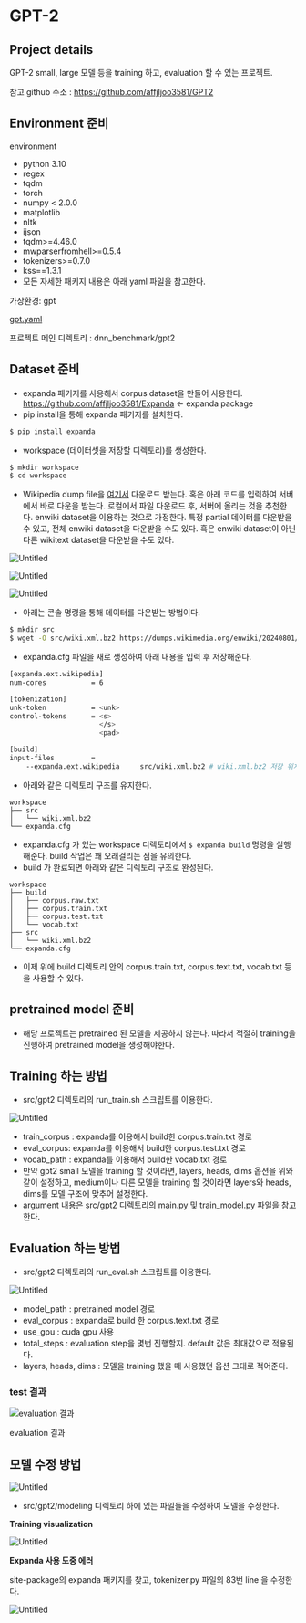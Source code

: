 # GPT-2

## Project details

GPT-2 small, large 모델 등을 training 하고, evaluation 할 수 있는 프로젝트.

참고 github 주소 : https://github.com/affjljoo3581/GPT2

## Environment 준비

environment

- python 3.10
- regex
- tqdm
- torch
- numpy < 2.0.0
- matplotlib
- nltk
- ijson
- tqdm>=4.46.0
- mwparserfromhell>=0.5.4
- tokenizers>=0.7.0
- kss==1.3.1
- 모든 자세한 패키지 내용은 아래 yaml 파일을 참고한다.

가상환경: gpt

[gpt.yaml](./gpt.yaml)

프로젝트 메인 디렉토리 : dnn_benchmark/gpt2

## Dataset 준비

- expanda 패키지를 사용해서 corpus dataset을 만들어 사용한다.
https://github.com/affjljoo3581/Expanda ← expanda package
- pip install을 통해 expanda 패키지를 설치한다.

```bash
$ pip install expanda
```

- workspace (데이터셋을 저장할 디렉토리)를 생성한다.

```bash
$ mkdir workspace
$ cd workspace
```

- Wikipedia dump file을 [여기서](https://dumps.wikimedia.org/) 다운로드 받는다. 혹은 아래 코드를 입력하여 서버에서 바로 다운을 받는다. 로컬에서 파일 다운로드 후, 서버에 올리는 것을 추천한다. enwiki dataset을 이용하는 것으로 가정한다. 특정 partial 데이터를 다운받을 수 있고, 전체 enwiki dataset을 다운받을 수도 있다. 혹은 enwiki dataset이 아닌 다른 wikitext dataset을 다운받을 수도 있다.

![Untitled](docs/1.png)

![Untitled](docs/2.png)

![Untitled](docs/3.png)

- 아래는 콘솔 명령을 통해 데이터를 다운받는 방법이다.

```bash
$ mkdir src
$ wget -O src/wiki.xml.bz2 https://dumps.wikimedia.org/enwiki/20240801/enwiki-20240801-pages-articles-multistream1.xml-p1p41242.bz2 # 269.7MB

```

- expanda.cfg 파일을 새로 생성하여 아래 내용을 입력 후 저장해준다.

```bash
[expanda.ext.wikipedia]
num-cores           = 6

[tokenization]
unk-token           = <unk>
control-tokens      = <s>
                      </s>
                      <pad>

[build]
input-files         =
    --expanda.ext.wikipedia     src/wiki.xml.bz2 # wiki.xml.bz2 저장 위치
```

- 아래와 같은 디렉토리 구조를 유지한다.

```
workspace
├── src
│   └── wiki.xml.bz2
└── expanda.cfg
```

- expanda.cfg 가 있는 workspace 디렉토리에서 `$ expanda build`  명령을 실행해준다. build 작업은 꽤 오래걸리는 점을 유의한다.
- build 가 완료되면 아래와 같은 디렉토리 구조로 완성된다.

```
workspace
├── build
│   ├── corpus.raw.txt
│   ├── corpus.train.txt
│   ├── corpus.test.txt
│   └── vocab.txt
├── src
│   └── wiki.xml.bz2
└── expanda.cfg
```

- 이제 위에 build 디렉토리 안의 corpus.train.txt, corpus.text.txt, vocab.txt 등을 사용할 수 있다.

## pretrained model 준비

- 해당 프로젝트는 pretrained 된 모델을 제공하지 않는다. 따라서 적절히 training을 진행하여 pretrained model을 생성해야한다.

## Training 하는 방법

- src/gpt2 디렉토리의 run_train.sh 스크립트를 이용한다.

![Untitled](docs/4.png)

- train_corpus : expanda를 이용해서 build한 corpus.train.txt 경로
- eval_corpus: expanda를 이용해서 build한 corpus.test.txt 경로
- vocab_path : expanda를 이용해서 build한 vocab.txt 경로
- 만약 gpt2 small 모델을 training 할 것이라면, layers, heads, dims 옵션을 위와같이 설정하고, medium이나 다른 모델을 training 할 것이라면 layers와 heads, dims를 모델 구조에 맞추어 설정한다.
- argument 내용은 src/gpt2 디렉토리의 main.py 및 train_model.py 파일을 참고한다.

## Evaluation 하는 방법

- src/gpt2 디렉토리의 run_eval.sh 스크립트를 이용한다.

![Untitled](docs/5.png)

- model_path : pretrained model 경로
- eval_corpus : expanda로 build 한 corpus.text.txt 경로
- use_gpu : cuda gpu 사용
- total_steps : evaluation step을 몇번 진행할지. default 값은 최대값으로 적용된다.
- layers, heads, dims : 모델을 training 했을 때 사용했던 옵션 그대로 적어준다.

### test 결과

![evaluation 결과](docs/6.png)

evaluation 결과

## 모델 수정 방법

![Untitled](docs/7.png)

- src/gpt2/modeling 디렉토리 하에 있는 파일들을 수정하여 모델을 수정한다.

**Training visualization**

![Untitled](docs/8.png)

**Expanda 사용 도중 에러**

site-package의 expanda 패키지를 찾고, tokenizer.py 파일의 83번 line 을 수정한다.

![Untitled](docs/9.png)
